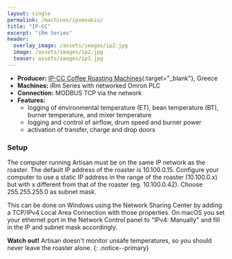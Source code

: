 ```yaml
---
layout: single
permalink: /machines/ipxenakis/
title: "IP-CC"
excerpt: "iRm Series"
header:
  overlay_image: /assets/images/ip2.jpg
  image: /assets/images/ip2.jpg
  teaser: assets/images/ip1.jpg
---
```


* __Producer:__ [IP-CC Coffee Roasting Machines](https://www.ip-cc.com/){:target="_blank"}, Greece
* __Machines:__ iRm Series with networked Omron PLC
* __Connection:__ MODBUS TCP via the network
* __Features:__
  - logging of environmental temperature (ET), bean temperature (BT), burner temperature, and mixer temperature
  - logging and control of airflow, drum speed and burner power
  - activation of transfer, charge and drop doors

### Setup

The computer running Artisan must be on the same IP network as the roaster. The default IP address of the roaster is 10.100.0.15. Configure your computer to use a static IP address in the range of the roaster (10.100.0.x) but with x different from that of the roaster (eg. 10.100.0.42). Choose 255.255.255.0 as subnet mask. 
 
This can be done on Windows using the Network Sharing Center by adding a TCP/IPv4 Local Area Connection with those properties. On macOS you set your ethernet port in the Network Control panel to "IPv4: Manually" and fill in the IP and subnet mask accordingly.

**Watch out!** Artisan doesn't monitor unsafe temperatures, so you should never leave the roaster alone.
{: .notice--primary}